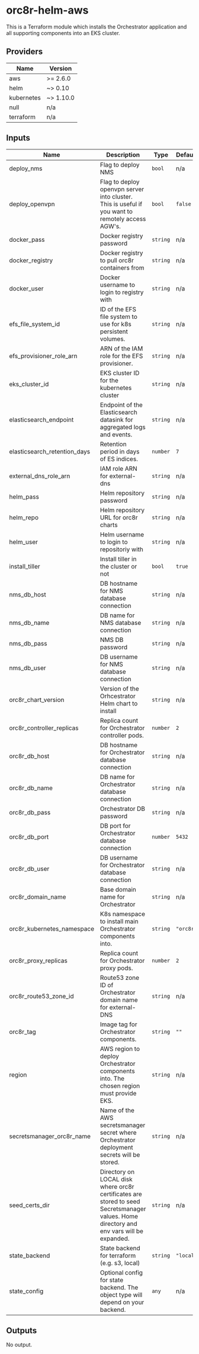 # orc8r-helm-aws

This is a Terraform module which installs the Orchestrator application and all
supporting components into an EKS cluster.

## Providers

| Name | Version |
|------|---------|
| aws | >= 2.6.0 |
| helm | ~> 0.10 |
| kubernetes | ~> 1.10.0 |
| null | n/a |
| terraform | n/a |

## Inputs

| Name | Description | Type | Default | Required |
|------|-------------|------|---------|:-----:|
| deploy\_nms | Flag to deploy NMS | `bool` | n/a | yes |
| deploy\_openvpn | Flag to deploy openvpn server into cluster. This is useful if you want to remotely access AGW's. | `bool` | `false` | no |
| docker\_pass | Docker registry password | `string` | n/a | yes |
| docker\_registry | Docker registry to pull orc8r containers from | `string` | n/a | yes |
| docker\_user | Docker username to login to registry with | `string` | n/a | yes |
| efs\_file\_system\_id | ID of the EFS file system to use for k8s persistent volumes. | `string` | n/a | yes |
| efs\_provisioner\_role\_arn | ARN of the IAM role for the EFS provisioner. | `string` | n/a | yes |
| eks\_cluster\_id | EKS cluster ID for the kubernetes cluster | `string` | n/a | yes |
| elasticsearch\_endpoint | Endpoint of the Elasticsearch datasink for aggregated logs and events. | `string` | n/a | yes |
| elasticsearch\_retention\_days | Retention period in days of ES indices. | `number` | `7` | no |
| external\_dns\_role\_arn | IAM role ARN for external-dns | `string` | n/a | yes |
| helm\_pass | Helm repository password | `string` | n/a | yes |
| helm\_repo | Helm repository URL for orc8r charts | `string` | n/a | yes |
| helm\_user | Helm username to login to repositoriy with | `string` | n/a | yes |
| install\_tiller | Install tiller in the cluster or not | `bool` | `true` | no |
| nms\_db\_host | DB hostname for NMS database connection | `string` | n/a | yes |
| nms\_db\_name | DB name for NMS database connection | `string` | n/a | yes |
| nms\_db\_pass | NMS DB password | `string` | n/a | yes |
| nms\_db\_user | DB username for NMS database connection | `string` | n/a | yes |
| orc8r\_chart\_version | Version of the Orhcestrator Helm chart to install | `string` | n/a | yes |
| orc8r\_controller\_replicas | Replica count for Orchestrator controller pods. | `number` | `2` | no |
| orc8r\_db\_host | DB hostname for Orchestrator database connection | `string` | n/a | yes |
| orc8r\_db\_name | DB name for Orchestrator database connection | `string` | n/a | yes |
| orc8r\_db\_pass | Orchestrator DB password | `string` | n/a | yes |
| orc8r\_db\_port | DB port for Orchestrator database connection | `number` | `5432` | no |
| orc8r\_db\_user | DB username for Orchestrator database connection | `string` | n/a | yes |
| orc8r\_domain\_name | Base domain name for Orchestrator | `string` | n/a | yes |
| orc8r\_kubernetes\_namespace | K8s namespace to install main Orchestrator components into. | `string` | `"orc8r"` | no |
| orc8r\_proxy\_replicas | Replica count for Orchestrator proxy pods. | `number` | `2` | no |
| orc8r\_route53\_zone\_id | Route53 zone ID of Orchestrator domain name for external-DNS | `string` | n/a | yes |
| orc8r\_tag | Image tag for Orchestrator components. | `string` | `""` | no |
| region | AWS region to deploy Orchestrator components into. The chosen region must provide EKS. | `string` | n/a | yes |
| secretsmanager\_orc8r\_name | Name of the AWS secretsmanager secret where Orchestrator deployment secrets will be stored. | `string` | n/a | yes |
| seed\_certs\_dir | Directory on LOCAL disk where orc8r certificates are stored to seed Secretsmanager values. Home directory and env vars will be expanded. | `string` | n/a | yes |
| state\_backend | State backend for terraform (e.g. s3, local) | `string` | `"local"` | no |
| state\_config | Optional config for state backend. The object type will depend on your backend. | `any` | n/a | yes |

## Outputs

No output.

